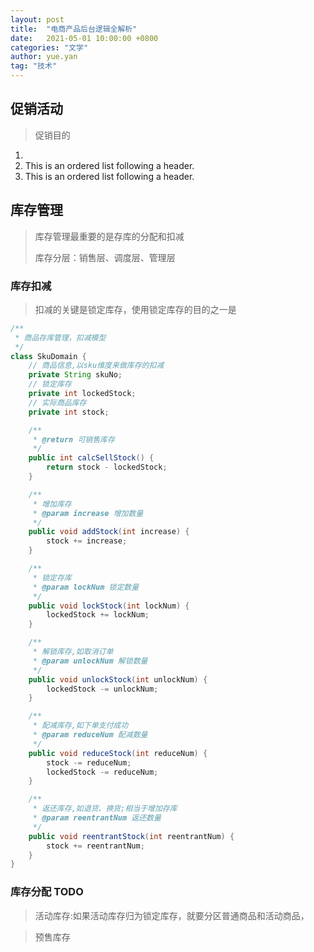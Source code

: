 ```yaml
---
layout: post
title:  "电商产品后台逻辑全解析"
date:   2021-05-01 10:00:00 +0800
categories: "文学"
author: yue.yan
tag: "技术"
---
```


## 促销活动
> 促销目的
1. 
2.  This is an ordered list following a header.
3.  This is an ordered list following a header.
>
> 


## 库存管理
> 库存管理最重要的是存库的分配和扣减
> 
> 库存分层：销售层、调度层、管理层

### 库存扣减
> 扣减的关键是锁定库存，使用锁定库存的目的之一是

```java
/**
 * 商品存库管理，扣减模型
 */
class SkuDomain {
    // 商品信息,以sku维度来做库存的扣减
    private String skuNo;
    // 锁定库存
    private int lockedStock;
    // 实际商品库存
    private int stock;

    /**
     * @return 可销售库存
     */
    public int calcSellStock() {
        return stock - lockedStock;
    }

    /**
     * 增加库存
     * @param increase 增加数量
     */
    public void addStock(int increase) {
        stock += increase;
    }

    /**
     * 锁定存库
     * @param lockNum 锁定数量
     */
    public void lockStock(int lockNum) {
        lockedStock += lockNum;
    }

    /**
     * 解锁库存,如取消订单
     * @param unlockNum 解锁数量
     */
    public void unlockStock(int unlockNum) {
        lockedStock -= unlockNum;
    }

    /**
     * 配减库存,如下单支付成功
     * @param reduceNum 配减数量
     */
    public void reduceStock(int reduceNum) {
        stock -= reduceNum;
        lockedStock -= reduceNum;
    }

    /**
     * 返还库存,如退货、换货;相当于增加存库
     * @param reentrantNum 返还数量
     */
    public void reentrantStock(int reentrantNum) {
        stock += reentrantNum;
    }
}
```

### 库存分配 TODO
> 活动库存:如果活动库存归为锁定库存，就要分区普通商品和活动商品，

> 预售库存
